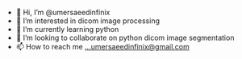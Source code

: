 - 👋 Hi, I’m @umersaeedinfinix
- 👀 I’m interested in dicom image processing
- 🌱 I’m currently learning python
- 💞️ I’m looking to collaborate on python dicom image segmentation
- 📫 How to reach me ...umersaeedinfinix@gmail.com

<!---
umersaeedinfinix/umersaeedinfinix is a ✨ special ✨ repository because its `README.md` (this file) appears on your GitHub profile.
You can click the Preview link to take a look at your changes.
--->
